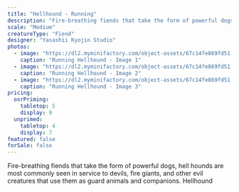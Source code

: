 ```yaml
---
title: "Hellhound - Running"
description: "Fire-breathing fiends that take the form of powerful dogs, hell hounds are most commonly seen in service to devils, fire giants, and other evil creatures that use them as guard animals and companions. Hellhound"
scale: "Medium"
creatureType: "Fiend"
designer: "Yasashii Kyojin Studio"
photos:
  - image: "https://dl2.myminifactory.com/object-assets/67c14fe869fd51.57596694/images/720X720-Hellhound_02_PS.jpg"
    caption: "Running Hellhound - Image 1"
  - image: "https://dl2.myminifactory.com/object-assets/67c14fe869fd51.57596694/images/720X720-Hellhound_02_SCALE.jpg"
    caption: "Running Hellhound - Image 2"
  - image: "https://dl2.myminifactory.com/object-assets/67c14fe869fd51.57596694/images/720X720-Hellhound_02_B.jpg"
    caption: "Running Hellhound - Image 3"
pricing:
  osrPriming:
    tabletop: 5
    display: 9
  unprimed:
    tabletop: 4
    display: 7
featured: false
forSale: false
---
```


Fire-breathing fiends that take the form of powerful dogs, hell hounds are most commonly seen in service to devils, fire giants, and other evil creatures that use them as guard animals and companions. Hellhound
